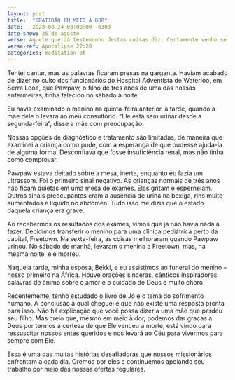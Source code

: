 ```yaml
---
layout: post
title:  "GRATIDÃO EM MEIO À DOR"
date:   2023-08-24 03:00:00 -0300
date-show: 25 de agosto
verse: Aquele que dá testemunho destas coisas diz: Certamente venho sem demora. Amém! Vem, Senhor Jesus!
verse-ref: Apocalipse 22:20
categories: meditation pt
---
```


Tentei cantar, mas as palavras ficaram presas na garganta. Haviam acabado de dizer no culto dos funcionários do Hospital Adventista de Waterloo, em Serra Leoa, que Pawpaw, o filho de três anos de uma das nossas enfermeiras, tinha falecido no sábado à noite.

Eu havia examinado o menino na quinta-feira anterior, à tarde, quando a mãe dele o levara ao meu consultório. “Ele está sem urinar desde a segunda-feira”, disse a mãe com preocupação.

Nossas opções de diagnóstico e tratamento são limitadas, de maneira que examinei a criança como pude, com a esperança de que pudesse ajudá-la de alguma forma. Desconfiava que fosse insuficiência renal, mas não tinha como comprovar.

Pawpaw estava deitado sobre a mesa, inerte, enquanto eu fazia um ultrassom. Foi o primeiro sinal negativo. As crianças normais de três anos não ficam quietas em uma mesa de exames. Elas gritam e esperneiam. Outros sinais preocupantes eram a ausência de urina na bexiga, rins muito aumentados e líquido no abdômen. Tudo isso me dizia que o estado daquela criança era grave.

Ao recebermos os resultados dos exames, vimos que já não havia nada a fazer. Decidimos transferir o menino para uma clínica pediátrica perto da capital, Freetown. Na sexta-feira, as coisas melhoraram quando Pawpaw urinou. No sábado de manhã, levaram o menino a Freetown, mas, na mesma noite, ele morreu.

Naquela tarde, minha esposa, Bekki, e eu assistimos ao funeral do menino – nosso primeiro na África. Houve orações sinceras, cânticos inspiradores, palavras de ânimo sobre o amor e o cuidado de Deus e muito choro.

Recentemente, tenho estudado o livro de Jó e o tema do sofrimento humano. A conclusão à qual cheguei é que não existe uma resposta pronta para isso. Não há explicação que você possa dizer a uma mãe que perdeu seu filho. Mas creio que, mesmo em meio à dor, podemos dar graças a Deus por termos a certeza de que Ele venceu a morte, está vindo para ressuscitar nossos entes queridos e nos levará ao Céu para vivermos para sempre com Ele.

Essa é uma das muitas histórias desafiadoras que nossos missionários enfrentam a cada dia. Oremos por eles e continuemos apoiando seu trabalho por meio das nossas ofertas regulares.
